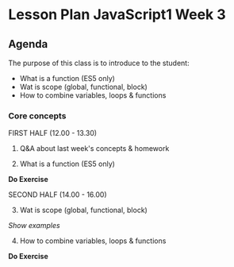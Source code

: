# Lesson Plan JavaScript1 Week 3

## Agenda

The purpose of this class is to introduce to the student:

- What is a function (ES5 only)
- Wat is scope (global, functional, block)
- How to combine variables, loops & functions

### Core concepts

FIRST HALF (12.00 - 13.30)

1. Q&A about last week's concepts & homework

2. What is a function (ES5 only)

**Do Exercise**

SECOND HALF (14.00 - 16.00)

3. Wat is scope (global, functional, block)

_Show examples_

4. How to combine variables, loops & functions

**Do Exercise**
